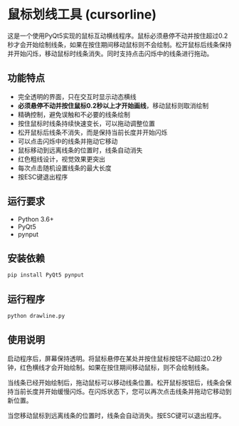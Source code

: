 # 鼠标划线工具 (cursorline)

这是一个使用PyQt5实现的鼠标互动横线程序。鼠标必须悬停不动并按住超过0.2秒才会开始绘制线条，如果在按住期间移动鼠标则不会绘制。松开鼠标后线条保持并开始闪烁，移动鼠标时线条消失。同时支持点击闪烁中的线条进行拖动。

## 功能特点

- 完全透明的界面，只在交互时显示动态横线
- **必须悬停不动并按住鼠标0.2秒以上才开始画线**，移动鼠标则取消绘制
- 精确控制，避免误触和不必要的线条绘制
- 按住鼠标时线条持续快速变长，可以拖动调整位置
- 松开鼠标后线条不消失，而是保持当前长度并开始闪烁
- 可以点击闪烁中的线条并拖动它移动
- 鼠标移动到远离线条的位置时，线条自动消失
- 红色粗线设计，视觉效果更突出
- 每次点击随机设置线条的最大长度
- 按ESC键退出程序

## 运行要求

- Python 3.6+
- PyQt5
- pynput

## 安装依赖

```bash
pip install PyQt5 pynput
```

## 运行程序

```bash
python drawline.py
```

## 使用说明

启动程序后，屏幕保持透明。将鼠标悬停在某处并按住鼠标按钮不动超过0.2秒钟，红色横线才会开始绘制。如果在按住期间移动鼠标，则不会绘制线条。

当线条已经开始绘制后，拖动鼠标可以移动线条位置。松开鼠标按钮后，线条会保持当前长度并开始缓慢闪烁。在闪烁状态下，您可以再次点击线条并拖动它移动到新位置。

当您移动鼠标到远离线条的位置时，线条会自动消失。按ESC键可以退出程序。
